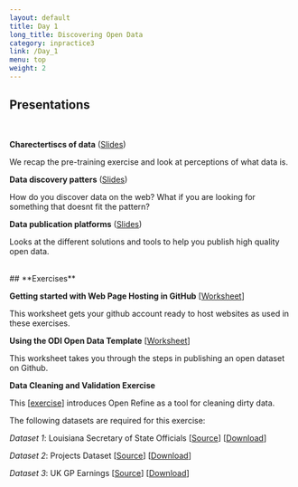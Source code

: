 ```yaml
---
layout: default
title: Day 1
long_title: Discovering Open Data
category: inpractice3
link: /Day_1
menu: top
weight: 2
---
```


## **Presentations**
<br>

**Charectertiscs of data** ([Slides](/resources/Charecteristics_of_data.pdf))

We recap the pre-training exercise and look at perceptions of what data is.  
 
**Data discovery patters** ([Slides](/resources/Data_discovery_patterns.pdf ))

How do you discover data on the web? What if you are looking for something that doesnt fit the pattern?
 
**Data publication platforms** ([Slides](/resources/Data_publication_platforms.pdf ))

Looks at the different solutions and tools to help you publish high quality open data. 

<br>
## **Exercises**
<br> 

**Getting started with Web Page Hosting in GitHub** \[[Worksheet](/resources/gh-pagesgettingstarted.pdf)\]

This worksheet gets your github account ready to host websites as used in these exercises.

**Using the ODI Open Data Template** \[[Worksheet](/resources/ODIDataTemplate.pdf)\]

This worksheet takes you through the steps in publishing an open dataset on Github.

**Data Cleaning and Validation Exercise**

This \[[exercise](/resources/Cleaning_Exercise.pdf)\] introduces Open Refine as a tool for cleaning dirty data. 

The following datasets are required for this exercise:

*Dataset 1*: Louisiana Secretary of State Officials \[[Source](http://www.sos.la.gov/tabid/136/default.aspx)\] \[[Download](/resources/dataset1.xls)\] 
 
*Dataset 2*: Projects Dataset \[[Source](https://www.itdashboard.gov/data_feeds)\] \[[Download](/resources/dataset2.csv)\] 
 
*Dataset 3*: UK GP Earnings \[[Source](http://data.gov.uk/dataset/gp-earnings-and-expenses-2009-10)\] \[[Download](/resources/dataset3.csv)\]
